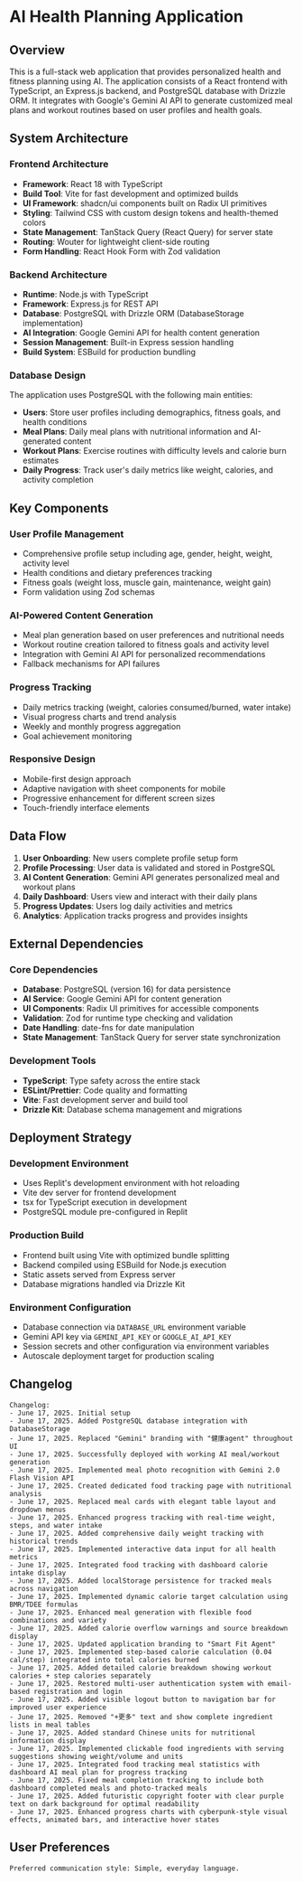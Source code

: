 # AI Health Planning Application

## Overview

This is a full-stack web application that provides personalized health and fitness planning using AI. The application consists of a React frontend with TypeScript, an Express.js backend, and PostgreSQL database with Drizzle ORM. It integrates with Google's Gemini AI API to generate customized meal plans and workout routines based on user profiles and health goals.

## System Architecture

### Frontend Architecture
- **Framework**: React 18 with TypeScript
- **Build Tool**: Vite for fast development and optimized builds
- **UI Framework**: shadcn/ui components built on Radix UI primitives
- **Styling**: Tailwind CSS with custom design tokens and health-themed colors
- **State Management**: TanStack Query (React Query) for server state
- **Routing**: Wouter for lightweight client-side routing
- **Form Handling**: React Hook Form with Zod validation

### Backend Architecture
- **Runtime**: Node.js with TypeScript
- **Framework**: Express.js for REST API
- **Database**: PostgreSQL with Drizzle ORM (DatabaseStorage implementation)
- **AI Integration**: Google Gemini API for health content generation
- **Session Management**: Built-in Express session handling
- **Build System**: ESBuild for production bundling

### Database Design
The application uses PostgreSQL with the following main entities:
- **Users**: Store user profiles including demographics, fitness goals, and health conditions
- **Meal Plans**: Daily meal plans with nutritional information and AI-generated content
- **Workout Plans**: Exercise routines with difficulty levels and calorie burn estimates
- **Daily Progress**: Track user's daily metrics like weight, calories, and activity completion

## Key Components

### User Profile Management
- Comprehensive profile setup including age, gender, height, weight, activity level
- Health conditions and dietary preferences tracking
- Fitness goals (weight loss, muscle gain, maintenance, weight gain)
- Form validation using Zod schemas

### AI-Powered Content Generation
- Meal plan generation based on user preferences and nutritional needs
- Workout routine creation tailored to fitness goals and activity level
- Integration with Gemini AI API for personalized recommendations
- Fallback mechanisms for API failures

### Progress Tracking
- Daily metrics tracking (weight, calories consumed/burned, water intake)
- Visual progress charts and trend analysis
- Weekly and monthly progress aggregation
- Goal achievement monitoring

### Responsive Design
- Mobile-first design approach
- Adaptive navigation with sheet components for mobile
- Progressive enhancement for different screen sizes
- Touch-friendly interface elements

## Data Flow

1. **User Onboarding**: New users complete profile setup form
2. **Profile Processing**: User data is validated and stored in PostgreSQL
3. **AI Content Generation**: Gemini API generates personalized meal and workout plans
4. **Daily Dashboard**: Users view and interact with their daily plans
5. **Progress Updates**: Users log daily activities and metrics
6. **Analytics**: Application tracks progress and provides insights

## External Dependencies

### Core Dependencies
- **Database**: PostgreSQL (version 16) for data persistence
- **AI Service**: Google Gemini API for content generation
- **UI Components**: Radix UI primitives for accessible components
- **Validation**: Zod for runtime type checking and validation
- **Date Handling**: date-fns for date manipulation
- **State Management**: TanStack Query for server state synchronization

### Development Tools
- **TypeScript**: Type safety across the entire stack
- **ESLint/Prettier**: Code quality and formatting
- **Vite**: Fast development server and build tool
- **Drizzle Kit**: Database schema management and migrations

## Deployment Strategy

### Development Environment
- Uses Replit's development environment with hot reloading
- Vite dev server for frontend development
- tsx for TypeScript execution in development
- PostgreSQL module pre-configured in Replit

### Production Build
- Frontend built using Vite with optimized bundle splitting
- Backend compiled using ESBuild for Node.js execution
- Static assets served from Express server
- Database migrations handled via Drizzle Kit

### Environment Configuration
- Database connection via `DATABASE_URL` environment variable
- Gemini API key via `GEMINI_API_KEY` or `GOOGLE_AI_API_KEY`
- Session secrets and other configuration via environment variables
- Autoscale deployment target for production scaling

## Changelog

```
Changelog:
- June 17, 2025. Initial setup
- June 17, 2025. Added PostgreSQL database integration with DatabaseStorage
- June 17, 2025. Replaced "Gemini" branding with "健康agent" throughout UI
- June 17, 2025. Successfully deployed with working AI meal/workout generation
- June 17, 2025. Implemented meal photo recognition with Gemini 2.0 Flash Vision API
- June 17, 2025. Created dedicated food tracking page with nutritional analysis
- June 17, 2025. Replaced meal cards with elegant table layout and dropdown menus
- June 17, 2025. Enhanced progress tracking with real-time weight, steps, and water intake
- June 17, 2025. Added comprehensive daily weight tracking with historical trends
- June 17, 2025. Implemented interactive data input for all health metrics
- June 17, 2025. Integrated food tracking with dashboard calorie intake display
- June 17, 2025. Added localStorage persistence for tracked meals across navigation
- June 17, 2025. Implemented dynamic calorie target calculation using BMR/TDEE formulas
- June 17, 2025. Enhanced meal generation with flexible food combinations and variety
- June 17, 2025. Added calorie overflow warnings and source breakdown display
- June 17, 2025. Updated application branding to "Smart Fit Agent"
- June 17, 2025. Implemented step-based calorie calculation (0.04 cal/step) integrated into total calories burned
- June 17, 2025. Added detailed calorie breakdown showing workout calories + step calories separately
- June 17, 2025. Restored multi-user authentication system with email-based registration and login
- June 17, 2025. Added visible logout button to navigation bar for improved user experience
- June 17, 2025. Removed "+更多" text and show complete ingredient lists in meal tables
- June 17, 2025. Added standard Chinese units for nutritional information display
- June 17, 2025. Implemented clickable food ingredients with serving suggestions showing weight/volume and units
- June 17, 2025. Integrated food tracking meal statistics with dashboard AI meal plan for progress tracking
- June 17, 2025. Fixed meal completion tracking to include both dashboard completed meals and photo-tracked meals
- June 17, 2025. Added futuristic copyright footer with clear purple text on dark background for optimal readability
- June 17, 2025. Enhanced progress charts with cyberpunk-style visual effects, animated bars, and interactive hover states
```

## User Preferences

```
Preferred communication style: Simple, everyday language.
```